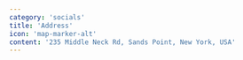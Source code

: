 ```yaml
---
category: 'socials'
title: 'Address'
icon: 'map-marker-alt'
content: '235 Middle Neck Rd, Sands Point, New York, USA'
---
```

